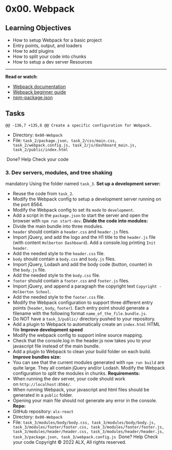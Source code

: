 0x00. Webpack
=============
Learning Objectives
-------------------
-   How to setup Webpack for a basic project
-   Entry points, output, and loaders
-   How to add plugins
-   How to split your code into chunks
-   How to setup a dev server
Resources
---------
**Read or watch**:
-   [Webpack documentation](https://alx-intranet.hbtn.io/rltoken/XEFTUAcZ_9sKurp1Bui7ug "Webpack documentation")
-   [Webpack beginner guide](https://alx-intranet.hbtn.io/rltoken/6ngQzrV7xeKJjcRwdmrYAQ "Webpack beginner guide")
-   [npm-package.json](https://alx-intranet.hbtn.io/rltoken/P00rJM5qCeaf33hsPuhgog "npm-package.json")


Tasks
-----

	@@ -136,7 +135,6 @@ Create a specific configuration for Webpack.
-   Directory: `0x00-Webpack`
-   File: `task_2/package.json, task_2/css/main.css, task_2/webpack.config.js, task_2/js/dashboard_main.js, task_2/public/index.html`

 Done? Help Check your code

### 3\. Dev servers, modules, and tree shaking

mandatory
Using the folder named `task_3`. **Set up a development server:**
-   Reuse the code from `task_2`.
-   Modify the Webpack config to setup a development server running on the port 8564.
-   Modify the Webpack config to set its `mode` to `development`.
-   Add a script in the `package.json` to start the server and open the browser with `npm run start-dev`.
**Divide the code into modules:**
-   Divide the main bundle into three modules.
-   `header` should contain a `header.css` and `header.js` files.
-   Import jQuery, and add the logo and the H1 title to the `header.js` file (with content `Holberton Dashboard`). Add a console.log printing `Init header`.
-   Add the needed style to the `header.css` file.
-   `body` should contain a `body.css` and `body.js` files.
-   Import jQuery, Lodash and add the body code (button, counter) in the `body.js` file.
-   Add the needed style to the `body.css` file.
-   `footer` should contain a `footer.css` and `footer.js` files.
-   Import jQuery, and append a paragraph the copyright text `Copyright - Holberton School`.
-   Add the needed style to the `footer.css` file.
-   Modify the Webpack configuration to support three different entry points (`header`, `body`, `footer`). Each entry point should generate a filename with the following format `name_of_the_file.bundle.js`.
-   Do NOT have a `task_3/public/` directory pushed to your repository.
-   Add a plugin to Webpack to automatically create an `index.html` HTML file
**Improve development speed**
-   Modify the webpack config to support inline source mapping.
-   Check that the console.log in the header.js now takes you to your javascript file instead of the main bundle.
-   Add a plugin to Webpack to clean your build folder on each build.
**Improve bundles size:**
-   You can see that the current modules generated with `npm run build` are quite large. They all contain jQuery and/or Lodash. Modify the Webpack configuration to split the modules in chunks.
**Requirements:**
-   When running the dev server, your code should work on `http://localhost:8564/`.
-   When running Webpack, your javascript and html files should be generated in a `public` folder.
-   Opening your main file should not generate any error in the console.
**Repo:**
-   GitHub repository: `alx-react`
-   Directory: `0x00-Webpack`
-   File: `task_3/modules/body/body.css, task_3/modules/body/body.js, task_3/modules/footer/footer.css, task_3/modules/footer/footer.js, task_3/modules/header/header.css, task_3/modules/header/header.js, task_3/package.json, task_3/webpack.config.js`
 Done? Help Check your code
Copyright © 2022 ALX, All rights reserved.
